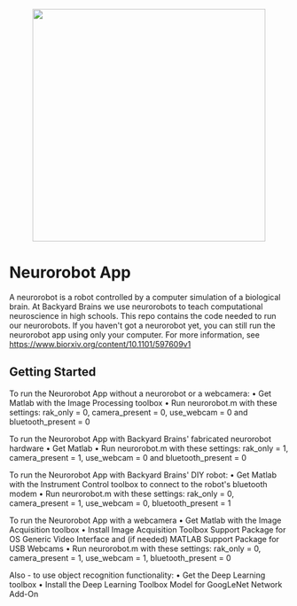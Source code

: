 <p align="center"><img src="https://github.com/BackyardBrains/NeuroRobot/blob/master/Gallery/neurorobot_drawing.jpg" width=420></p>

# Neurorobot App

A neurorobot is a robot controlled by a computer simulation of a biological brain. At Backyard Brains we use neurorobots to teach computational neuroscience in high schools. This repo contains the code needed to run our neurorobots. If you haven't got a neurorobot yet, you can still run the neurorobot app using only your computer. For more information, see https://www.biorxiv.org/content/10.1101/597609v1

## Getting Started

To run the Neurorobot App without a neurorobot or a webcamera:
• Get Matlab with the Image Processing toolbox
• Run neurorobot.m with these settings: rak_only = 0, camera_present = 0, use_webcam = 0 and bluetooth_present = 0

To run the Neurorobot App with Backyard Brains' fabricated neurorobot hardware
• Get Matlab
• Run neurorobot.m with these settings: rak_only = 1, camera_present = 1, use_webcam = 0 and bluetooth_present = 0

To run the Neurorobot App with Backyard Brains' DIY robot:
• Get Matlab with the Instrument Control toolbox to connect to the robot's bluetooth modem
• Run neurorobot.m with these settings: rak_only = 0, camera_present = 1, use_webcam = 0, bluetooth_present = 1

To run the Neurorobot App with a webcamera
• Get Matlab with the Image Acquisition toolbox
• Install Image Acquisition Toolbox Support Package for OS Generic Video Interface and (if needed) MATLAB Support Package for USB Webcams
• Run neurorobot.m with these settings: rak_only = 0, camera_present = 1, use_webcam = 1, bluetooth_present = 0

Also - to use object recognition functionality:
• Get the Deep Learning toolbox
• Install the Deep Learning Toolbox Model for GoogLeNet Network Add-On
